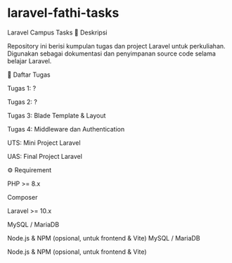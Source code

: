 # laravel-fathi-tasks

Laravel Campus Tasks
📌 Deskripsi

Repository ini berisi kumpulan tugas dan project Laravel untuk perkuliahan.
Digunakan sebagai dokumentasi dan penyimpanan source code selama belajar Laravel.

📂 Daftar Tugas

Tugas 1: ?

Tugas 2: ?

Tugas 3: Blade Template & Layout

Tugas 4: Middleware dan Authentication

UTS: Mini Project Laravel

UAS: Final Project Laravel

⚙️ Requirement

PHP >= 8.x

Composer

Laravel >= 10.x

MySQL / MariaDB

Node.js & NPM (opsional, untuk frontend & Vite)
MySQL / MariaDB

Node.js & NPM (opsional, untuk frontend & Vite)
